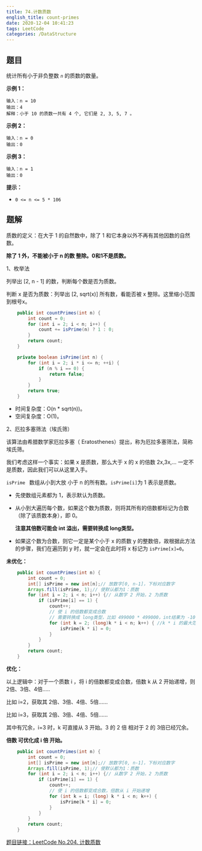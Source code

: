 ```yaml
---
title: 74.计数质数
english_title: count-primes
date: 2020-12-04 10:41:23
tags: LeetCode
categories: /DataStructure
---
```


## 题目

统计所有小于非负整数 *`n`* 的质数的数量。

**示例 1：**

```
输入：n = 10
输出：4
解释：小于 10 的质数一共有 4 个, 它们是 2, 3, 5, 7 。
```

**示例 2：**

```
输入：n = 0
输出：0
```

**示例 3：**

```
输入：n = 1
输出：0
```

**提示：**

- `0 <= n <= 5 * 106`

## 题解

质数的定义：在大于 1 的自然数中，除了 1 和它本身以外不再有其他因数的自然数。

**除了 1 外，不能被小于 n 的数 整除。0和1不是质数。**

1、枚举法

列举出 [2, n - 1] 的数，判断每个数是否为质数。

判断 x 是否为质数：列举出 [2, sqrt(x)] 所有数，看能否被 x 整除。这里缩小范围到根号x。

```java
    public int countPrimes(int n) {
        int count = 0;
        for (int i = 2; i < n; i++) {
            count += isPrime(n) ? 1 : 0;
        }
        return count;
    }

    private boolean isPrime(int n) {
        for (int i = 2; i * i <= n; ++i) {
            if (n % i == 0) {
                return false;
            }
        }
        return true;
    }
```

* 时间复杂度：O(n * sqrt(n))。
* 空间复杂度：O(1)。

2、厄拉多塞筛法（埃氏筛）

该算法由希腊数学家厄拉多塞（ Eratosthenes）提出，称为厄拉多塞筛法，简称埃氏筛。

我们考虑这样一个事实：如果 x 是质数，那么大于 x 的 x 的倍数 2x,3x,… 一定不是质数，因此我们可以从这里入手。

`isPrime ` 数组从小到大放 小于 n 的所有数。`isPrime[i]`为 1 表示是质数。

* 先使数组元素都为 1，表示默认为质数。

* 从小到大遍历每个数，如果这个数为质数，则将其所有的倍数都标记为合数（除了该质数本身），即 0。

  **注意其倍数可能会 int 溢出，需要转换成 long类型。**

* 如果这个数为合数，则它一定是某个小于 x 的质数 y 的整数倍，故根据此方法的步骤，我们在遍历到 y 时，就一定会在此时将 x 标记为 `isPrime[x]=0`。

**未优化：**

```java
    public int countPrimes(int n) {
        int count = 0;
        int[] isPrime = new int[n];// 放数字[0, n-1]，下标对应数字
        Arrays.fill(isPrime, 1);// 使默认都为1：质数
        for (int i = 2; i < n; i++) {// 从数字 2 开始，2 为质数
            if (isPrime[i] == 1) {
                count++;
                // 使 i 的倍数都变成合数
                // 需要转换成 long类型，比如 499000 * 499000，int结果为 -107103168
                for (int k = 2; (long)k * i < n; k++) { //k * i 的最大范围是小于 n
                    isPrime[k * i] = 0;
                }
            }
        }
        return count;
    }
```

**优化：**

以上逻辑中：对于一个质数 i ，将 i 的倍数都变成合数，倍数 k 从 2 开始递增，则 2倍、3倍、4倍.....

比如 i=2，获取其 2倍、3倍、4倍、5倍……

比如 i=3，获取其 2倍、3倍、4倍、5倍……

其中有冗余，i=3 时，k 可直接从 3 开始。3 的 2 倍 相对于 2 的 3倍已经冗余。

**倍数 可优化成 i 倍 开始。**

```java
    public int countPrimes(int n) {
        int count = 0;
        int[] isPrime = new int[n];// 放数字[0, n-1]，下标对应数字
        Arrays.fill(isPrime, 1);// 使默认都为1：质数
        for (int i = 2; i < n; i++) {// 从数字 2 开始，2 为质数
            if (isPrime[i] == 1) {
                count++;
                // 使 i 的倍数都变成合数，倍数从 i 开始递增
                for (int k = i; (long) k * i < n; k++) {
                    isPrime[k * i] = 0;
                }
            }
        }
        return count;
    }
```



[题目链接：LeetCode No.204. 计数质数](https://leetcode-cn.com/problems/count-primes/)
